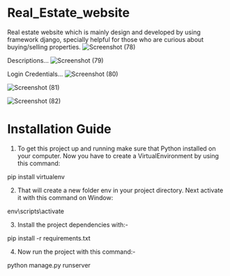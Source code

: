 # Real_Estate_website
Real estate website which is mainly design and developed by using framework django, specially helpful for those who are curious about buying/selling properties.
![Screenshot (78)](https://user-images.githubusercontent.com/57299163/117441568-31f1ab00-af53-11eb-881a-184fca22f400.png)

Descriptions...
![Screenshot (79)](https://user-images.githubusercontent.com/57299163/117441796-8a28ad00-af53-11eb-8d23-985a9358cab4.png)

Login Credentials...
![Screenshot (80)](https://user-images.githubusercontent.com/57299163/117441845-9876c900-af53-11eb-8844-bc25fea0416e.png)


![Screenshot (81)](https://user-images.githubusercontent.com/57299163/117441886-a593b800-af53-11eb-833f-8f8fd7586931.png)


![Screenshot (82)](https://user-images.githubusercontent.com/57299163/117441927-b3493d80-af53-11eb-826c-41c2efddc89b.png)

# Installation Guide
1) To get this project up and running make sure that Python installed on your computer. Now you have to create a VirtualEnvironment by using this command:

pip install virtualenv 

2) That will create a new folder env in your project directory. Next activate it with this command on Window:

env\scripts\activate

3) Install the project dependencies with:-

pip install -r requirements.txt

4) Now run the project with this command:-

python manage.py runserver
